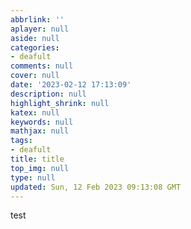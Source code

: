 ```yaml
---
abbrlink: ''
aplayer: null
aside: null
categories:
- deafult
comments: null
cover: null
date: '2023-02-12 17:13:09'
description: null
highlight_shrink: null
katex: null
keywords: null
mathjax: null
tags:
- deafult
title: title
top_img: null
type: null
updated: Sun, 12 Feb 2023 09:13:08 GMT
---
```

test
